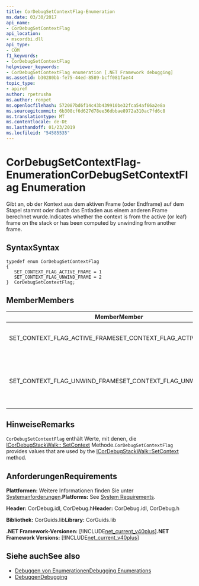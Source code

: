 ```yaml
---
title: CorDebugSetContextFlag-Enumeration
ms.date: 03/30/2017
api_name:
- CorDebugSetContextFlag
api_location:
- mscordbi.dll
api_type:
- COM
f1_keywords:
- CorDebugSetContextFlag
helpviewer_keywords:
- CorDebugSetContextFlag enumeration [.NET Framework debugging]
ms.assetid: b30280bb-fe75-44ed-8589-bcff081fae44
topic_type:
- apiref
author: rpetrusha
ms.author: ronpet
ms.openlocfilehash: 572087bd6f14c43b439910be32fca54af66a2e8a
ms.sourcegitcommit: 6b308cf6d627d78ee36dbbae8972a310ac7fd6c8
ms.translationtype: MT
ms.contentlocale: de-DE
ms.lasthandoff: 01/23/2019
ms.locfileid: "54585535"
---
```

# <a name="cordebugsetcontextflag-enumeration"></a><span data-ttu-id="7556b-102">CorDebugSetContextFlag-Enumeration</span><span class="sxs-lookup"><span data-stu-id="7556b-102">CorDebugSetContextFlag Enumeration</span></span>
<span data-ttu-id="7556b-103">Gibt an, ob der Kontext aus dem aktiven Frame (oder Endframe) auf dem Stapel stammt oder durch das Entladen aus einem anderen Frame berechnet wurde.</span><span class="sxs-lookup"><span data-stu-id="7556b-103">Indicates whether the context is from the active (or leaf) frame on the stack or has been computed by unwinding from another frame.</span></span>  
  
## <a name="syntax"></a><span data-ttu-id="7556b-104">Syntax</span><span class="sxs-lookup"><span data-stu-id="7556b-104">Syntax</span></span>  
  
```  
typedef enum CorDebugSetContextFlag  
{  
   SET_CONTEXT_FLAG_ACTIVE_FRAME = 1  
   SET_CONTEXT_FLAG_UNWIND_FRAME = 2  
}  CorDebugSetContextFlag;  
```  
  
## <a name="members"></a><span data-ttu-id="7556b-105">Member</span><span class="sxs-lookup"><span data-stu-id="7556b-105">Members</span></span>  
  
|<span data-ttu-id="7556b-106">Member</span><span class="sxs-lookup"><span data-stu-id="7556b-106">Member</span></span>|<span data-ttu-id="7556b-107">Beschreibung</span><span class="sxs-lookup"><span data-stu-id="7556b-107">Description</span></span>|  
|------------|-----------------|  
|<span data-ttu-id="7556b-108">SET_CONTEXT_FLAG_ACTIVE_FRAME</span><span class="sxs-lookup"><span data-stu-id="7556b-108">SET_CONTEXT_FLAG_ACTIVE_FRAME</span></span>|<span data-ttu-id="7556b-109">Der Kontext ist aktiven Kontext des Threads.</span><span class="sxs-lookup"><span data-stu-id="7556b-109">The context is the thread’s active context.</span></span>|  
|<span data-ttu-id="7556b-110">SET_CONTEXT_FLAG_UNWIND_FRAME</span><span class="sxs-lookup"><span data-stu-id="7556b-110">SET_CONTEXT_FLAG_UNWIND_FRAME</span></span>|<span data-ttu-id="7556b-111">Der Kontext wurde durch das Entladen aus einem anderen Frame berechnet wurde.</span><span class="sxs-lookup"><span data-stu-id="7556b-111">The context has been computed by unwinding from another frame.</span></span>|  
  
## <a name="remarks"></a><span data-ttu-id="7556b-112">Hinweise</span><span class="sxs-lookup"><span data-stu-id="7556b-112">Remarks</span></span>  
 <span data-ttu-id="7556b-113">`CorDebugSetContextFlag` enthält Werte, mit denen, die [ICorDebugStackWalk:: SetContext](../../../../docs/framework/unmanaged-api/debugging/icordebugstackwalk-setcontext-method.md) Methode.</span><span class="sxs-lookup"><span data-stu-id="7556b-113">`CorDebugSetContextFlag` provides values that are used by the [ICorDebugStackWalk::SetContext](../../../../docs/framework/unmanaged-api/debugging/icordebugstackwalk-setcontext-method.md) method.</span></span>  
  
## <a name="requirements"></a><span data-ttu-id="7556b-114">Anforderungen</span><span class="sxs-lookup"><span data-stu-id="7556b-114">Requirements</span></span>  
 <span data-ttu-id="7556b-115">**Plattformen:** Weitere Informationen finden Sie unter [Systemanforderungen](../../../../docs/framework/get-started/system-requirements.md).</span><span class="sxs-lookup"><span data-stu-id="7556b-115">**Platforms:** See [System Requirements](../../../../docs/framework/get-started/system-requirements.md).</span></span>  
  
 <span data-ttu-id="7556b-116">**Header:** CorDebug.idl, CorDebug.h</span><span class="sxs-lookup"><span data-stu-id="7556b-116">**Header:** CorDebug.idl, CorDebug.h</span></span>  
  
 <span data-ttu-id="7556b-117">**Bibliothek:** CorGuids.lib</span><span class="sxs-lookup"><span data-stu-id="7556b-117">**Library:** CorGuids.lib</span></span>  
  
 <span data-ttu-id="7556b-118">**.NET Framework-Versionen:** [!INCLUDE[net_current_v40plus](../../../../includes/net-current-v40plus-md.md)]</span><span class="sxs-lookup"><span data-stu-id="7556b-118">**.NET Framework Versions:** [!INCLUDE[net_current_v40plus](../../../../includes/net-current-v40plus-md.md)]</span></span>  
  
## <a name="see-also"></a><span data-ttu-id="7556b-119">Siehe auch</span><span class="sxs-lookup"><span data-stu-id="7556b-119">See also</span></span>
- [<span data-ttu-id="7556b-120">Debuggen von Enumerationen</span><span class="sxs-lookup"><span data-stu-id="7556b-120">Debugging Enumerations</span></span>](../../../../docs/framework/unmanaged-api/debugging/debugging-enumerations.md)
- [<span data-ttu-id="7556b-121">Debuggen</span><span class="sxs-lookup"><span data-stu-id="7556b-121">Debugging</span></span>](../../../../docs/framework/unmanaged-api/debugging/index.md)
